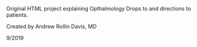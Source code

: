 Original HTML project explaining Opthalmology Drops to and directions to patients.

Created by Andrew Rollin Davis, MD

9/2019

